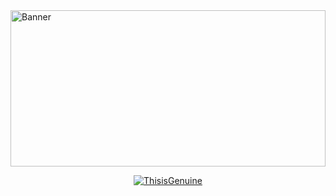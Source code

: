 <img width="100%" height="250px" src="https://share.creavite.co/WB0BE4IWb0iKvLs1.gif" alt="Banner" />
<p align="center"> <a href="https://github.com/ryo-ma/github-profile-trophy"><img src="https://github-profile-trophy.vercel.app/?username=ThisisGenuine&theme=algolia&row=1&column=3&margin-w=15&margin-h=15" alt="ThisisGenuine" /></a> </p>
</div>

